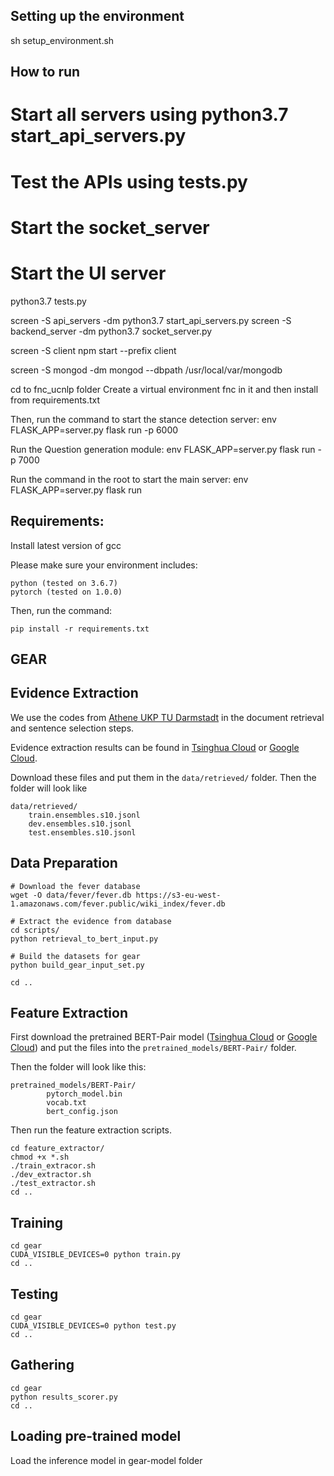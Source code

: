 ## Setting up the environment
sh setup_environment.sh

## How to run

# Start all servers using python3.7 start_api_servers.py
# Test the APIs using tests.py
# Start the socket_server
# Start the UI server 

python3.7 tests.py

screen -S api_servers -dm python3.7 start_api_servers.py
screen -S backend_server -dm python3.7 socket_server.py

screen -S client npm start --prefix client

screen -S mongod -dm mongod --dbpath /usr/local/var/mongodb



cd to fnc_ucnlp folder
Create a virtual environment fnc in it and then install from requirements.txt

Then, run the command to start the stance detection server: env FLASK_APP=server.py flask run -p 6000

Run the Question generation module: env FLASK_APP=server.py flask run -p 7000

Run the command in the root to start the main server: env FLASK_APP=server.py flask run


## Requirements:
Install latest version of gcc

Please make sure your environment includes:
```
python (tested on 3.6.7)
pytorch (tested on 1.0.0)
```
Then, run the command:
```
pip install -r requirements.txt
```


## GEAR 


## Evidence Extraction
We use the codes from [Athene UKP TU Darmstadt](https://github.com/UKPLab/fever-2018-team-athene) in the document retrieval and sentence selection steps. 

Evidence extraction results can be found in [Tsinghua Cloud](https://cloud.tsinghua.edu.cn/d/1499a062447f4a3d8de7/) or [Google Cloud](https://drive.google.com/drive/folders/1y-5VdcrqEEMtU8zIGcREacN1JCHqSp5K).

Download these files and put them in the ``data/retrieved/`` folder. Then the folder will look like

```
data/retrieved/
    train.ensembles.s10.jsonl
    dev.ensembles.s10.jsonl
    test.ensembles.s10.jsonl
```

## Data Preparation
```
# Download the fever database
wget -O data/fever/fever.db https://s3-eu-west-1.amazonaws.com/fever.public/wiki_index/fever.db

# Extract the evidence from database
cd scripts/
python retrieval_to_bert_input.py

# Build the datasets for gear
python build_gear_input_set.py

cd ..
```

## Feature Extraction
First download the pretrained BERT-Pair model ([Tsinghua Cloud](https://cloud.tsinghua.edu.cn/d/1499a062447f4a3d8de7/?p=/BERT-Pair&mode=list) or [Google Cloud](https://drive.google.com/drive/folders/1y-5VdcrqEEMtU8zIGcREacN1JCHqSp5K)) and put the files into the ``pretrained_models/BERT-Pair/`` folder.

Then the folder will look like this:
```
pretrained_models/BERT-Pair/
    	pytorch_model.bin
    	vocab.txt
    	bert_config.json
```

Then run the feature extraction scripts.
```
cd feature_extractor/
chmod +x *.sh
./train_extracor.sh
./dev_extractor.sh
./test_extractor.sh
cd ..
```

##  Training
```
cd gear
CUDA_VISIBLE_DEVICES=0 python train.py
cd ..
```

##  Testing
```
cd gear
CUDA_VISIBLE_DEVICES=0 python test.py
cd ..
```

##  Gathering
```
cd gear
python results_scorer.py
cd ..
```

## Loading pre-trained model 
Load the inference model in gear-model folder

